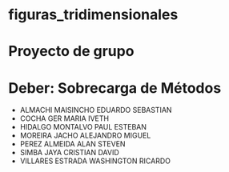 # figuras_tridimensionales
# Proyecto de grupo
# Deber: Sobrecarga de Métodos
- ALMACHI MAISINCHO EDUARDO SEBASTIAN
- COCHA GER MARIA IVETH
- HIDALGO MONTALVO PAUL ESTEBAN
- MOREIRA JACHO ALEJANDRO MIGUEL
- PEREZ ALMEIDA ALAN STEVEN
- SIMBA JAYA CRISTIAN DAVID
- VILLARES ESTRADA WASHINGTON RICARDO

